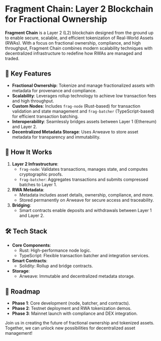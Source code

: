 # Fragment Chain: Layer 2 Blockchain for Fractional Ownership

**Fragment Chain** is a Layer 2 (L2) blockchain designed from the ground up to enable secure, scalable, and efficient tokenization of Real-World Assets (RWAs). With a focus on fractional ownership, compliance, and high throughput, Fragment Chain combines modern scalability techniques with decentralized infrastructure to redefine how RWAs are managed and traded.

## 🌟 Key Features
- **Fractional Ownership**: Tokenize and manage fractionalized assets with metadata for provenance and compliance.
- **Scalability**: Leverages rollup technology to achieve low transaction fees and high throughput.
- **Custom Nodes**: Includes `frag-node` (Rust-based) for transaction validation and state management and `frag-batcher` (TypeScript-based) for efficient transaction batching.
- **Interoperability**: Seamlessly bridges assets between Layer 1 (Ethereum) and Layer 2.
- **Decentralized Metadata Storage**: Uses Arweave to store asset metadata for transparency and immutability.

## 📖 How It Works
1. **Layer 2 Infrastructure**:
   - `frag-node`: Validates transactions, manages state, and computes cryptographic proofs.
   - `frag-batcher`: Aggregates transactions and submits compressed batches to Layer 1.
2. **RWA Metadata**:
   - Metadata includes asset details, ownership, compliance, and more.
   - Stored permanently on Arweave for secure access and traceability.
3. **Bridging**:
   - Smart contracts enable deposits and withdrawals between Layer 1 and Layer 2.

## 🛠️ Tech Stack
- **Core Components**:
  - Rust: High-performance node logic.
  - TypeScript: Flexible transaction batcher and integration services.
- **Smart Contracts**:
  - Solidity: Rollup and bridge contracts.
- **Storage**:
  - Arweave: Immutable and decentralized metadata storage.

## 🚀 Roadmap
- **Phase 1**: Core development (node, batcher, and contracts).
- **Phase 2**: Testnet deployment and RWA tokenization demos.
- **Phase 3**: Mainnet launch with compliance and DEX integration.

Join us in creating the future of fractional ownership and tokenized assets. Together, we can unlock new possibilities for decentralized asset management!
